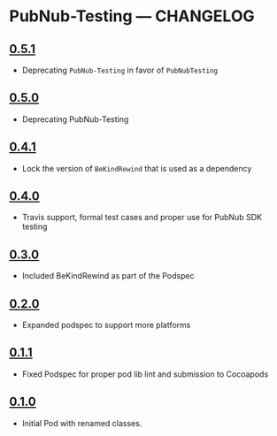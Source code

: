 # PubNub-Testing — CHANGELOG

## [0.5.1](https://github.com/pubnub/objective-c-testing/releases/tag/0.5.1)

* Deprecating `PubNub-Testing` in favor of `PubNubTesting`

## [0.5.0](https://github.com/pubnub/objective-c-testing/releases/tag/0.5.0)

* Deprecating PubNub-Testing

## [0.4.1](https://github.com/pubnub/objective-c-testing/releases/tag/0.4.1)

* Lock the version of `BeKindRewind` that is used as a dependency

## [0.4.0](https://github.com/pubnub/objective-c-testing/releases/tag/0.4.0)

* Travis support, formal test cases and proper use for PubNub SDK testing

## [0.3.0](https://github.com/pubnub/objective-c-testing/releases/tag/0.3.0)

* Included BeKindRewind as part of the Podspec

## [0.2.0](https://github.com/pubnub/objective-c-testing/releases/tag/0.2.0)

* Expanded podspec to support more platforms

## [0.1.1](https://github.com/pubnub/objective-c-testing/releases/tag/0.1.1)

* Fixed Podspec for proper pod lib lint and submission to Cocoapods

## [0.1.0](https://github.com/pubnub/objective-c-testing/releases/tag/0.1.0)

* Initial Pod with renamed classes.
